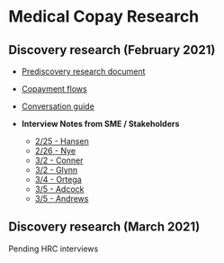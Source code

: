 # Medical Copay Research

## Discovery research (February 2021)
- [Prediscovery research document](https://github.com/department-of-veterans-affairs/va.gov-team/blob/master/products/Debt%20Resolution/Medical_Copays/research/feb-2021/pre-discovery-research.md)
- [Copayment flows](https://github.com/department-of-veterans-affairs/va.gov-team/blob/master/products/Debt%20Resolution/Medical_Copays/research/feb-2021/copayment-flows.md)
- [Conversation guide](https://github.com/department-of-veterans-affairs/va.gov-team/blob/master/products/Debt%20Resolution/Medical_Copays/research/feb-2021/vahrc-conversation-guide.md)

- **Interview Notes from SME / Stakeholders**
  - [2/25 - Hansen](https://github.com/department-of-veterans-affairs/va.gov-team/blob/master/products/Debt%20Resolution/Medical_Copays/research/feb-2021/notes/02252021Hansen.md)
  - [2/26 - Nye](https://github.com/department-of-veterans-affairs/va.gov-team/blob/master/products/Debt%20Resolution/Medical_Copays/research/feb-2021/notes/02262021Nye.md)
  - [3/2 - Conner](https://github.com/department-of-veterans-affairs/va.gov-team/blob/master/products/Debt%20Resolution/Medical_Copays/research/feb-2021/notes/03022021Conner.md)
  - [3/2 - Glynn](https://github.com/department-of-veterans-affairs/va.gov-team/blob/master/products/Debt%20Resolution/Medical_Copays/research/feb-2021/notes/03032021Glynn.md)
  - [3/4 - Ortega](https://github.com/department-of-veterans-affairs/va.gov-team/blob/master/products/Debt%20Resolution/Medical_Copays/research/feb-2021/notes/03042021Ortega.md)
  - [3/5 - Adcock](https://github.com/department-of-veterans-affairs/va.gov-team/blob/master/products/Debt%20Resolution/Medical_Copays/research/feb-2021/notes/03052021Adcock.md)
  - [3/5 - Andrews](https://github.com/department-of-veterans-affairs/va.gov-team/blob/master/products/Debt%20Resolution/Medical_Copays/research/feb-2021/notes/03052021Andrews.md)

## Discovery research (March 2021)
Pending HRC interviews
